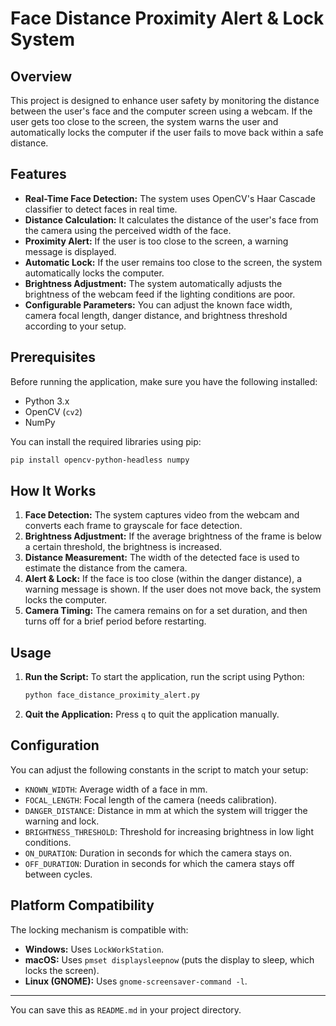 

# Face Distance Proximity Alert & Lock System

## Overview

This project is designed to enhance user safety by monitoring the distance between the user's face and the computer screen using a webcam. If the user gets too close to the screen, the system warns the user and automatically locks the computer if the user fails to move back within a safe distance.

## Features

- **Real-Time Face Detection:** The system uses OpenCV's Haar Cascade classifier to detect faces in real time.
- **Distance Calculation:** It calculates the distance of the user's face from the camera using the perceived width of the face.
- **Proximity Alert:** If the user is too close to the screen, a warning message is displayed.
- **Automatic Lock:** If the user remains too close to the screen, the system automatically locks the computer.
- **Brightness Adjustment:** The system automatically adjusts the brightness of the webcam feed if the lighting conditions are poor.
- **Configurable Parameters:** You can adjust the known face width, camera focal length, danger distance, and brightness threshold according to your setup.

## Prerequisites

Before running the application, make sure you have the following installed:

- Python 3.x
- OpenCV (`cv2`)
- NumPy

You can install the required libraries using pip:

```sh
pip install opencv-python-headless numpy
```

## How It Works

1. **Face Detection:** The system captures video from the webcam and converts each frame to grayscale for face detection.
2. **Brightness Adjustment:** If the average brightness of the frame is below a certain threshold, the brightness is increased.
3. **Distance Measurement:** The width of the detected face is used to estimate the distance from the camera.
4. **Alert & Lock:** If the face is too close (within the danger distance), a warning message is shown. If the user does not move back, the system locks the computer.
5. **Camera Timing:** The camera remains on for a set duration, and then turns off for a brief period before restarting.

## Usage

1. **Run the Script:**
   To start the application, run the script using Python:
   ```sh
   python face_distance_proximity_alert.py
   ```

2. **Quit the Application:**
   Press `q` to quit the application manually.

## Configuration

You can adjust the following constants in the script to match your setup:

- `KNOWN_WIDTH`: Average width of a face in mm.
- `FOCAL_LENGTH`: Focal length of the camera (needs calibration).
- `DANGER_DISTANCE`: Distance in mm at which the system will trigger the warning and lock.
- `BRIGHTNESS_THRESHOLD`: Threshold for increasing brightness in low light conditions.
- `ON_DURATION`: Duration in seconds for which the camera stays on.
- `OFF_DURATION`: Duration in seconds for which the camera stays off between cycles.

## Platform Compatibility

The locking mechanism is compatible with:

- **Windows:** Uses `LockWorkStation`.
- **macOS:** Uses `pmset displaysleepnow` (puts the display to sleep, which locks the screen).
- **Linux (GNOME):** Uses `gnome-screensaver-command -l`.



---

You can save this as `README.md` in your project directory.
